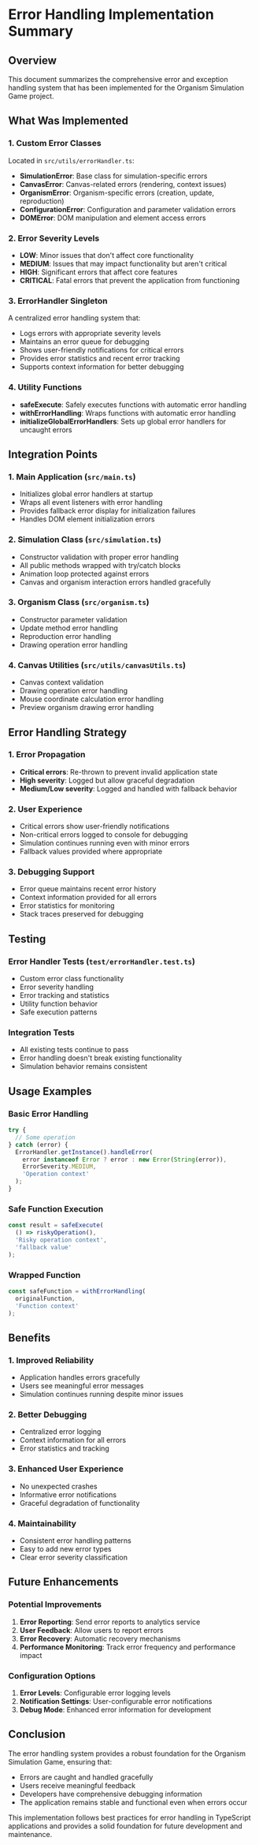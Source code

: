 # Error Handling Implementation Summary

## Overview

This document summarizes the comprehensive error and exception handling system that has been implemented for the Organism Simulation Game project.

## What Was Implemented

### 1. Custom Error Classes

Located in `src/utils/errorHandler.ts`:

- **SimulationError**: Base class for simulation-specific errors
- **CanvasError**: Canvas-related errors (rendering, context issues)
- **OrganismError**: Organism-specific errors (creation, update, reproduction)
- **ConfigurationError**: Configuration and parameter validation errors
- **DOMError**: DOM manipulation and element access errors

### 2. Error Severity Levels

- **LOW**: Minor issues that don't affect core functionality
- **MEDIUM**: Issues that may impact functionality but aren't critical
- **HIGH**: Significant errors that affect core features
- **CRITICAL**: Fatal errors that prevent the application from functioning

### 3. ErrorHandler Singleton

A centralized error handling system that:

- Logs errors with appropriate severity levels
- Maintains an error queue for debugging
- Shows user-friendly notifications for critical errors
- Provides error statistics and recent error tracking
- Supports context information for better debugging

### 4. Utility Functions

- **safeExecute**: Safely executes functions with automatic error handling
- **withErrorHandling**: Wraps functions with automatic error handling
- **initializeGlobalErrorHandlers**: Sets up global error handlers for uncaught errors

## Integration Points

### 1. Main Application (`src/main.ts`)

- Initializes global error handlers at startup
- Wraps all event listeners with error handling
- Provides fallback error display for initialization failures
- Handles DOM element initialization errors

### 2. Simulation Class (`src/simulation.ts`)

- Constructor validation with proper error handling
- All public methods wrapped with try/catch blocks
- Animation loop protected against errors
- Canvas and organism interaction errors handled gracefully

### 3. Organism Class (`src/organism.ts`)

- Constructor parameter validation
- Update method error handling
- Reproduction error handling
- Drawing operation error handling

### 4. Canvas Utilities (`src/utils/canvasUtils.ts`)

- Canvas context validation
- Drawing operation error handling
- Mouse coordinate calculation error handling
- Preview organism drawing error handling

## Error Handling Strategy

### 1. Error Propagation

- **Critical errors**: Re-thrown to prevent invalid application state
- **High severity**: Logged but allow graceful degradation
- **Medium/Low severity**: Logged and handled with fallback behavior

### 2. User Experience

- Critical errors show user-friendly notifications
- Non-critical errors logged to console for debugging
- Simulation continues running even with minor errors
- Fallback values provided where appropriate

### 3. Debugging Support

- Error queue maintains recent error history
- Context information provided for all errors
- Error statistics for monitoring
- Stack traces preserved for debugging

## Testing

### Error Handler Tests (`test/errorHandler.test.ts`)

- Custom error class functionality
- Error severity handling
- Error tracking and statistics
- Utility function behavior
- Safe execution patterns

### Integration Tests

- All existing tests continue to pass
- Error handling doesn't break existing functionality
- Simulation behavior remains consistent

## Usage Examples

### Basic Error Handling

```typescript
try {
  // Some operation
} catch (error) {
  ErrorHandler.getInstance().handleError(
    error instanceof Error ? error : new Error(String(error)),
    ErrorSeverity.MEDIUM,
    'Operation context'
  );
}
```

### Safe Function Execution

```typescript
const result = safeExecute(
  () => riskyOperation(),
  'Risky operation context',
  'fallback value'
);
```

### Wrapped Function

```typescript
const safeFunction = withErrorHandling(
  originalFunction,
  'Function context'
);
```

## Benefits

### 1. Improved Reliability

- Application handles errors gracefully
- Users see meaningful error messages
- Simulation continues running despite minor issues

### 2. Better Debugging

- Centralized error logging
- Context information for all errors
- Error statistics and tracking

### 3. Enhanced User Experience

- No unexpected crashes
- Informative error notifications
- Graceful degradation of functionality

### 4. Maintainability

- Consistent error handling patterns
- Easy to add new error types
- Clear error severity classification

## Future Enhancements

### Potential Improvements

1. **Error Reporting**: Send error reports to analytics service
2. **User Feedback**: Allow users to report errors
3. **Error Recovery**: Automatic recovery mechanisms
4. **Performance Monitoring**: Track error frequency and performance impact

### Configuration Options

1. **Error Levels**: Configurable error logging levels
2. **Notification Settings**: User-configurable error notifications
3. **Debug Mode**: Enhanced error information for development

## Conclusion

The error handling system provides a robust foundation for the Organism Simulation Game, ensuring that:

- Errors are caught and handled gracefully
- Users receive meaningful feedback
- Developers have comprehensive debugging information
- The application remains stable and functional even when errors occur

This implementation follows best practices for error handling in TypeScript applications and provides a solid foundation for future development and maintenance.
